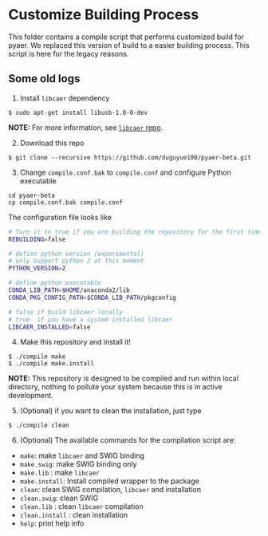 # Customize Building Process

This folder contains a compile script that performs
customized build for pyaer.
We replaced this version of build to a easier building process.
This script is here for the legacy reasons.


## Some old logs

1. Install `libcaer` dependency

```
$ sudo apt-get install libusb-1.0-0-dev
```

__NOTE:__ For more information, see [`libcaer` repo](https://github.com/inilabs/libcaer).

2. Download this repo

```
$ git clone --recursive https://github.com/duguyue100/pyaer-beta.git
```
3. Change `compile.conf.bak` to `compile.conf` and configure Python executable

```
cd pyaer-beta
cp compile.conf.bak compile.conf
```

The configuration file looks like

```bash
# Turn it to true if you are building the repository for the first time
REBUILDING=false

# defien python version (experimental)
# only support python 2 at this moment
PYTHON_VERSION=2

# define python executable
CONDA_LIB_PATH=$HOME/anaconda2/lib
CONDA_PKG_CONFIG_PATH=$CONDA_LIB_PATH/pkgconfig

# false if build libcaer locally
# true  if you have a system installed libcaer
LIBCAER_INSTALLED=false
```

4. Make this repository and install it!

```
$ ./compile make
$ ./compile make.install
```

__NOTE:__ This repository is designed to be compiled and run within local
directory, nothing to pollute your system because this is in active
development.

5. (Optional) if you want to clean the installation, just type

```
$ ./compile clean
```

6. (Optional) The available commands for the compilation script are:

+ `make`: make `libcaer` and SWIG binding
+ `make.swig`: make SWIG binding only
+ `make.lib` : make `libcaer`
+ `make.install`: Install compiled wrapper to the package
+ `clean`: clean SWIG compilation, `libcaer` and installation
+ `clean.swig`: clean SWIG
+ `clean.lib` : clean `libcaer` compilation
+ `clean.install` : clean installation
+ `help`: print help info
